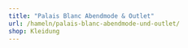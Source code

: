 ```yaml
---
title: "Palais Blanc Abendmode & Outlet"
url: /hameln/palais-blanc-abendmode-und-outlet/
shop: Kleidung
---
```

